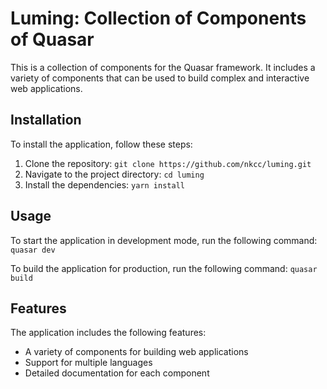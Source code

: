 # Luming: Collection of Components of Quasar

This is a collection of components for the Quasar framework. It includes a variety of components that can be used to build complex and interactive web applications.

## Installation

To install the application, follow these steps:

1. Clone the repository: `git clone https://github.com/nkcc/luming.git`
2. Navigate to the project directory: `cd luming`
3. Install the dependencies: `yarn install`

## Usage

To start the application in development mode, run the following command: `quasar dev`

To build the application for production, run the following command: `quasar build`

## Features

The application includes the following features:

- A variety of components for building web applications
- Support for multiple languages
- Detailed documentation for each component
